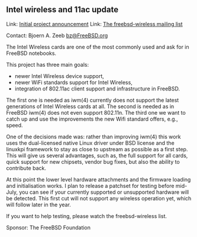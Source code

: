 ## Intel wireless and 11ac update ##

Link:	 [Initial project announcement](https://lists.freebsd.org/pipermail/freebsd-wireless/2020-April/009055.html) 
Link:  [The freebsd-wireless mailing list](https://lists.freebsd.org/mailman/listinfo/freebsd-wireless)

Contact: Bjoern A. Zeeb <bz@FreeBSD.org>  

The Intel Wireless cards are one of the most commonly used
and ask for in FreeBSD notebooks.

This project has three main goals:
 * newer Intel Wireless device support,
 * newer WiFi standards support for Intel Wireless,
 * integration of 802.11ac client support and infrastructure in FreeBSD.

The first one is needed as iwm(4) currently does not support
the latest generations of Intel Wireless cards at all.
The second is needed as in FreeBSD iwm(4) does not even support
802.11n.
The third one we want to catch up and use the improvements the
new Wifi standard offers, e.g., speed.

One of the decisions made was: rather than improving iwm(4)
this work uses the dual-licensed native Linux driver under BSD license
and the linuxkpi framework to stay as close to upstream as possible as
a first step.
This will give us several advantages, such as, the full support for all
cards, quick support for new chipsets, vendor bug fixes, but also the
ability to contribute back.

At this point the lower level hardware attachments and the firmware
loading and initialisation works.
I plan to release a patchset for testing before mid-July, you can see if
your currently supported or unsupported hardware will be detected.
This first cut will not support any wireless operation yet, which will follow
later in the year.

If you want to help testing, please watch the freebsd-wireless list.

Sponsor: The FreeBSD Foundation  
